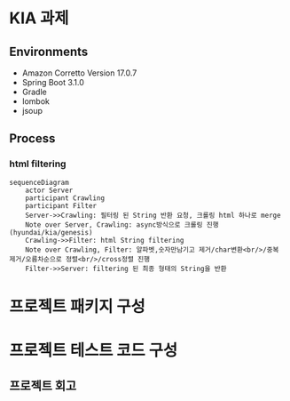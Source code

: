 # KIA 과제

## Environments
* Amazon Corretto Version 17.0.7
* Spring Boot 3.1.0
* Gradle
* lombok
* jsoup

## Process
### html filtering
```mermaid
sequenceDiagram
    actor Server
    participant Crawling
    participant Filter
    Server->>Crawling: 필터링 된 String 반환 요청, 크롤링 html 하나로 merge
    Note over Server, Crawling: async방식으로 크롤링 진행(hyundai/kia/genesis)  
    Crawling->>Filter: html String filtering
    Note over Crawling, Filter: 알파벳,숫자만남기고 제거/char변환<br/>/중복 제거/오름차순으로 정렬<br/>/cross정렬 진행
    Filter->>Server: filtering 된 최종 형태의 String을 반환
```
# 프로젝트 패키지 구성


# 프로젝트 테스트 코드 구성 

## 프로젝트 회고
